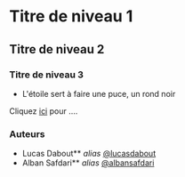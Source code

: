 # Titre de niveau 1

## Titre de niveau 2

### Titre de niveau 3

* L'étoile sert à faire une puce, un rond noir


Cliquez [ici](lien) pour ....


### Auteurs
* Lucas Dabout** _alias_ [@lucasdabout](https://github.com/lucasdabout)
* Alban Safdari** _alias_ [@albansafdari](https://github.com/albansafdari)
